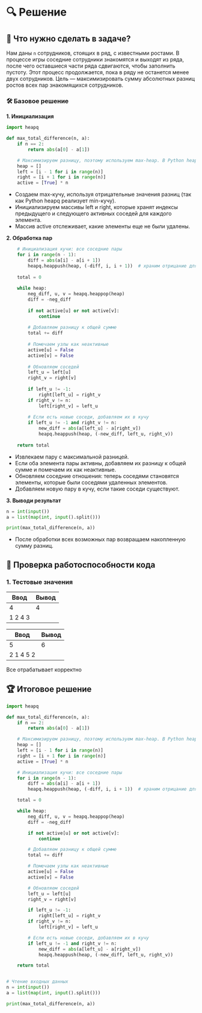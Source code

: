 # 🔍 Решение

## 📝 Что нужно сделать в задаче?
Нам даны `n` сотрудников, стоящих в ряд, с известными ростами. В процессе игры соседние сотрудники знакомятся и выходят из ряда, после чего оставшиеся части ряда сдвигаются, чтобы заполнить пустоту. Этот процесс продолжается, пока в ряду не останется менее двух сотрудников. Цель — максимизировать сумму абсолютных разниц ростов всех пар знакомящихся сотрудников.

### 🛠 Базовое решение
**1. Инициализация**
```python
import heapq

def max_total_difference(n, a):
    if n == 2:
        return abs(a[0] - a[1])

    # Максимизируем разницу, поэтому используем max-heap. В Python heapq только min-heap, поэтому инвертируем значения.
    heap = []
    left = [i - 1 for i in range(n)]
    right = [i + 1 for i in range(n)]
    active = [True] * n
```
- Создаем max-кучу, используя отрицательные значения разниц (так как Python heapq реализует min-кучу).
- Инициализируем массивы left и right, которые хранят индексы предыдущего и следующего активных соседей для каждого элемента.
- Массив active отслеживает, какие элементы еще не были удалены.

**2. Обработка пар**
```python
    # Инициализация кучи: все соседние пары
    for i in range(n - 1):
        diff = abs(a[i] - a[i + 1])
        heapq.heappush(heap, (-diff, i, i + 1))  # храним отрицание для max-heap
    
    total = 0
    
    while heap:
        neg_diff, u, v = heapq.heappop(heap)
        diff = -neg_diff
        
        if not active[u] or not active[v]:
            continue
        
        # Добавляем разницу к общей сумме
        total += diff
        
        # Помечаем узлы как неактивные
        active[u] = False
        active[v] = False
        
        # Обновляем соседей
        left_u = left[u]
        right_v = right[v]
        
        if left_u != -1:
            right[left_u] = right_v
        if right_v != n:
            left[right_v] = left_u
        
        # Если есть новые соседи, добавляем их в кучу
        if left_u != -1 and right_v != n:
            new_diff = abs(a[left_u] - a[right_v])
            heapq.heappush(heap, (-new_diff, left_u, right_v))
    
    return total
```
- Извлекаем пару с максимальной разницей.
- Если оба элемента пары активны, добавляем их разницу к общей сумме и помечаем их как неактивные.
- Обновляем соседние отношения: теперь соседями становятся элементы, которые были соседями удаленных элементов.
- Добавляем новую пару в кучу, если такие соседи существуют.

**3. Выводи результат**
```python
n = int(input())
a = list(map(int, input().split()))

print(max_total_difference(n, a))
```
- После обработки всех возможных пар возвращаем накопленную сумму разниц.

## 📜 Проверка работоспособности кода

### 1. Тестовые значения 

| Ввод | Вывод |
|------|-------|
|  4   |   4   |
| 1 2 4 3 |       |

| Ввод | Вывод |
|------|-------|
|  5   |   6   |
| 2 1 4 5 2 |       |

Все отрабатывает корректно

## 🏆 Итоговое решение
```python
import heapq

def max_total_difference(n, a):
    if n == 2:
        return abs(a[0] - a[1])

    # Максимизируем разницу, поэтому используем max-heap. В Python heapq только min-heap, поэтому инвертируем значения.
    heap = []
    left = [i - 1 for i in range(n)]
    right = [i + 1 for i in range(n)]
    active = [True] * n

    # Инициализация кучи: все соседние пары
    for i in range(n - 1):
        diff = abs(a[i] - a[i + 1])
        heapq.heappush(heap, (-diff, i, i + 1))  # храним отрицание для max-heap

    total = 0

    while heap:
        neg_diff, u, v = heapq.heappop(heap)
        diff = -neg_diff

        if not active[u] or not active[v]:
            continue

        # Добавляем разницу к общей сумме
        total += diff

        # Помечаем узлы как неактивные
        active[u] = False
        active[v] = False

        # Обновляем соседей
        left_u = left[u]
        right_v = right[v]

        if left_u != -1:
            right[left_u] = right_v
        if right_v != n:
            left[right_v] = left_u

        # Если есть новые соседи, добавляем их в кучу
        if left_u != -1 and right_v != n:
            new_diff = abs(a[left_u] - a[right_v])
            heapq.heappush(heap, (-new_diff, left_u, right_v))

    return total


# Чтение входных данных
n = int(input())
a = list(map(int, input().split()))

print(max_total_difference(n, a))
```

